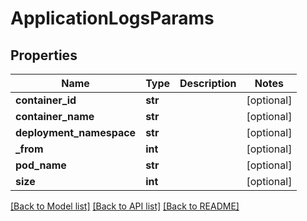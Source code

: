 # ApplicationLogsParams

## Properties
Name | Type | Description | Notes
------------ | ------------- | ------------- | -------------
**container_id** | **str** |  | [optional] 
**container_name** | **str** |  | [optional] 
**deployment_namespace** | **str** |  | [optional] 
**_from** | **int** |  | [optional] 
**pod_name** | **str** |  | [optional] 
**size** | **int** |  | [optional] 

[[Back to Model list]](../README.md#documentation-for-models) [[Back to API list]](../README.md#documentation-for-api-endpoints) [[Back to README]](../README.md)


